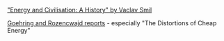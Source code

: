 
["Energy and Civilisation: A History" by Vaclav
Smil](https://www.amazon.co.uk/Energy-Civilization-History-MIT-Press/dp/0262035774)

[Goehring and Rozencwajd reports](http://gorozen.com/) - especially "The
Distortions of Cheap Energy"
